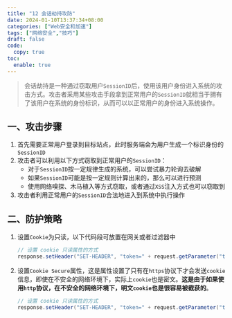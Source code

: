 ```yaml
---
title: "12 会话劫持攻防"
date: 2024-01-10T13:37:34+08:00
categories: ["Web安全和加速"]
tags: ["网络安全","技巧"]
draft: false
code:
  copy: true
toc:
  enable: true
---
```


> 会话劫持是一种通过窃取用户`SessionID`后，使用该用户身份进入系统的攻击方式。攻击者采用某些攻击手段拿到正常用户的`SessionID`就相当于拥有了该用户在系统的身份标识，从而可以以正常用户的身份进入系统操作。

## 一、攻击步骤

1. 首先需要正常用户登录到目标站点，此时服务端会为用户生成一个标识身份的`SessionID`
2. 攻击者可以利用以下方式窃取到正常用户的`SessionID`：
   - 对于`SessionID`按一定规律生成的系统，可以尝试暴力轮询去破解
   - 如果`SessionID`可能是按一定规则计算出来的，那么可以进行预测
   - 使用网络嗅探、木马植入等方式窃取，或者通过`XSS`注入方式也可以窃取到
3. 攻击者利用正常用户的`SessionID`合法地进入到系统中执行操作

## 二、防护策略

1. 设置`Cookie`为只读，以下代码段可放置在网关或者过滤器中

   ```java
   // 设置 cookie 只读属性的方式
   response.setHeader("SET-HEADER", "token=" + request.getParameter("token") + ";HttpOnly");
   ```

2. 设置`Cookie Secure`属性，这是属性设置了只有在`https`协议下才会发送`cookie`信息，即使在不安全的网络环境下，实际上`cookie`也是密文。**这是由于如果使用`http`协议，在不安全的网络环境下，明文`cookie`也是很容易被截获的**。

   ```java
   // 设置 cookie 只读属性的方式
   response.setHeader("SET-HEADER", "token=" + request.getParameter("token") + ";HttpOnly;Secure");
   ```

   
